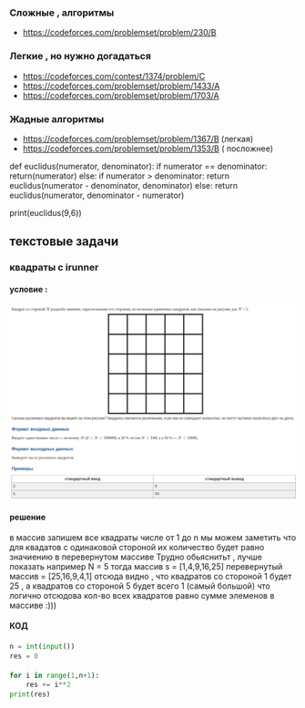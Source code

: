### Сложные , алгоритмы
+ https://codeforces.com/problemset/problem/230/B


### Легкие , но нужно догадаться

+ https://codeforces.com/contest/1374/problem/C
+ https://codeforces.com/problemset/problem/1433/A
+ https://codeforces.com/problemset/problem/1703/A


### Жадные алгоритмы 
+ https://codeforces.com/problemset/problem/1367/B   (легкая)
+ https://codeforces.com/problemset/problem/1353/B ( посложнее)


def euclidus(numerator, denominator):
  if numerator == denominator:
    return(numerator)
  else:
    if numerator > denominator:
      return euclidus(numerator - denominator, denominator)
    else:
      return euclidus(numerator, denominator - numerator)

print(euclidus(9,6))


## текстовые задачи
### квадраты с irunner
#### условие :
![условие](src/squaresProblem.png)
#### решение 
в массив запишем все квадраты числе от 1 до n
мы можем заметить что для квадатов с одинаковой стороной их количество будет равно
значиению в перевернутом массиве 
Трудно обьяснитьт , лучше показать
например N = 5
тогда массив s = [1,4,9,16,25]
перевернутый массив = [25,16,9,4,1]
отсюда видно , что квадратов со стороной 1 будет 25 , а квадратов 
со стороной 5 будет всего 1 (самый большой) что логично
отсюдова кол-во всех квадратов равно сумме элеменов в массиве :)))

#### КОД


```python
n = int(input())
res = 0

for i in range(1,n+1):
    res += i**2
print(res)

```

